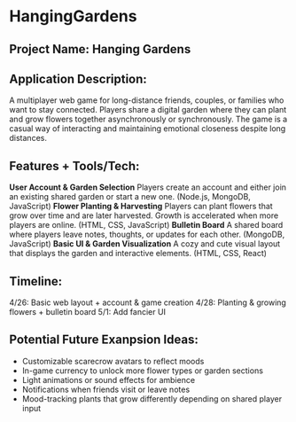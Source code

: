 # HangingGardens

## **Project Name:**   **Hanging Gardens**

## **Application Description:**  
A multiplayer web game for long-distance friends, couples, or families who want to stay connected. Players share a digital garden where they can plant and grow flowers together asynchronously or synchronously. The game is a casual way of interacting and maintaining emotional closeness despite long distances.

## **Features + Tools/Tech:**  

**User Account & Garden Selection** Players create an account and either join an existing shared garden or start a new one. (Node.js, MongoDB, JavaScript)
**Flower Planting & Harvesting** Players can plant flowers that grow over time and are later harvested. Growth is accelerated when more players are online. (HTML, CSS, JavaScript)
**Bulletin Board** A shared board where players leave notes, thoughts, or updates for each other. (MongoDB, JavaScript)
**Basic UI & Garden Visualization** A cozy and cute visual layout that displays the garden and interactive elements. (HTML, CSS, React)

## **Timeline:**  

4/26: Basic web layout + account & game creation
4/28: Planting & growing flowers + bulletin board
5/1: Add fancier UI

## **Potential Future Exanpsion Ideas:**  
- Customizable scarecrow avatars to reflect moods
- In-game currency to unlock more flower types or garden sections
- Light animations or sound effects for ambience
- Notifications when friends visit or leave notes
- Mood-tracking plants that grow differently depending on shared player input